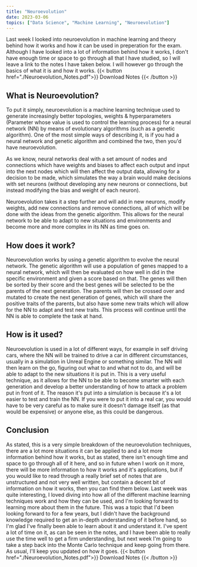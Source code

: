```yaml
---
title: "Neuroevolution"
date: 2023-03-06
topics: ["Data Science", "Machine Learning", "Neuroevolution"]
---
```


Last week I looked into neuroevolution in machine learning and theory behind how it works and how it can be used in preperation for the exam. Although I have looked into a lot of information behind how it works, I don't have enough time or space to go through all that I have studied, so I will leave a link to the notes I have taken below. I will however go through the basics of what it is and how it works.
{{< button href="./Neuroevolution_Notes.pdf">}}
Download Notes
{{< /button >}}

## What is Neuroevolution?
To put it simply, neuroevolution is a machine learning technique used to generate increasingly better topologies, weights & hyperparameters (Parameter whose value is used to control the learning process) for a neural network (NN) by means of evolutionary algorithms (such as a genetic algorithm). One of the most simple ways of describing it, is if you had a neural network and genetic algorithm and combined the two, then you'd have neuroevolution.

As we know, neural networks deal with a set amount of nodes and connections which have weights and biases to affect each output and input into the next nodes which will then affect the output data, allowing for a decision to be made, which simulates the way a brain would make decisions with set neurons (without developing any new neurons or connections, but instead modifying the bias and weight of each neuron).

Neuroevolution takes it a step further and will add in new neurons, modify weights, add new connections and remove connections, all of which will be done with the ideas from the genetic algorithm. This allows for the neural network to be able to adapt to new situations and environments and become more and more complex in its NN as time goes on.

## How does it work?
Neuroevolution works by using a genetic algorithm to evolve the neural network. The genetic algorithm will use a population of genes mapped to a neural network, which will then be evaluated on how well in did in the specific environment and given a score based on that. The genes will then be sorted by their score and the best genes will be selected to be the parents of the next generation. The parents will then be crossed over and mutated to create the next generation of genes, which will share the positive traits of the parents, but also have some new traits which will allow for the NN to adapt and test new traits. This process will continue until the NN is able to complete the task at hand.

## How is it used?
Neuroevolution is used in a lot of different ways, for example in self driving cars, where the NN will be trained to drive a car in different circumstances, usually in a simulation in Unreal Engine or something similar. The NN will then learn on the go, figuring out what to and what not to do, and will be able to adapt to the new situations it is put in. This is a very useful technique, as it allows for the NN to be able to become smarter with each generation and develop a better understanding of how to attack a problem put in front of it. The reason it's put into a simulation is because it's a lot easier to test and train the NN. If you were to put it into a real car, you would have to be very careful as to make sure it doesn't damage itself (as that would be expensive) or anyone else, as this could be dangerous.

## Conclusion
As stated, this is a very simple breakdown of the neuroevolution techniques, there are a lot more situations it can be applied to and a lot more information behind how it works, but as stated, there isn't enough time and space to go through all of it here, and so in future when I work on it more, there will be more information to how it works and it's applications, but if you would like to read through a really brief set of notes that are unstructured and not very well written, but contain a decent bit of information on how it works, then you can find them below. Last week was quite interesting, I loved diving into how all of the different machine learning techniques work and how they can be used, and I'm looking forward to learning more about them in the future. This was a topic that I'd been looking forward to for a few years, but I didn't have the background knowledge required to get an in-depth understanding of it before hand, so I'm glad I've finally been able to learn about it and understand it. I've spent a lot of time on it, as can be seen in the notes, and I have been able to really use the time well to get a firm understanding, but next week I'm going to take a step back into the Monte Carlo technique and keep going from there. As usual, I'll keep you updated on how it goes.
{{< button href="./Neuroevolution_Notes.pdf">}}
Download Notes
{{< /button >}}
